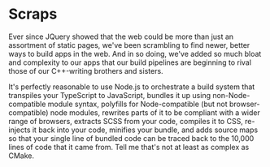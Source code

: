 # Scraps

Ever since JQuery showed that the web could be more than just an assortment of static pages, we've been scrambling to find newer, better ways to build apps in the web. And in so doing, we've added so much bloat and complexity to our apps that our build pipelines are beginning to rival those of our C++-writing brothers and sisters.

It's perfectly reasonable to use Node.js to orchestrate a build system that transpiles your TypeScript to JavaScript, bundles it up using non-Node-compatible module syntax, polyfills for Node-compatible (but not browser-compatible) node modules, rewrites parts of it to be compliant with a wider range of browsers, extracts SCSS from your code, compiles it to CSS, re-injects it back into your code, minifies your bundle, and adds source maps so that your single line of bundled code can be traced back to the 10,000 lines of code that it came from. Tell me that's not at least as complex as CMake.
